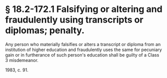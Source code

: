 # § 18.2-172.1 Falsifying or altering and fraudulently using transcripts or diplomas; penalty.

<p>Any person who materially falsifies or alters a transcript or diploma from an institution of higher education and fraudulently uses the same for pecuniary gain or in furtherance of such person's education shall be guilty of a Class 3 misdemeanor.</p><p>1983, c. 91.</p>